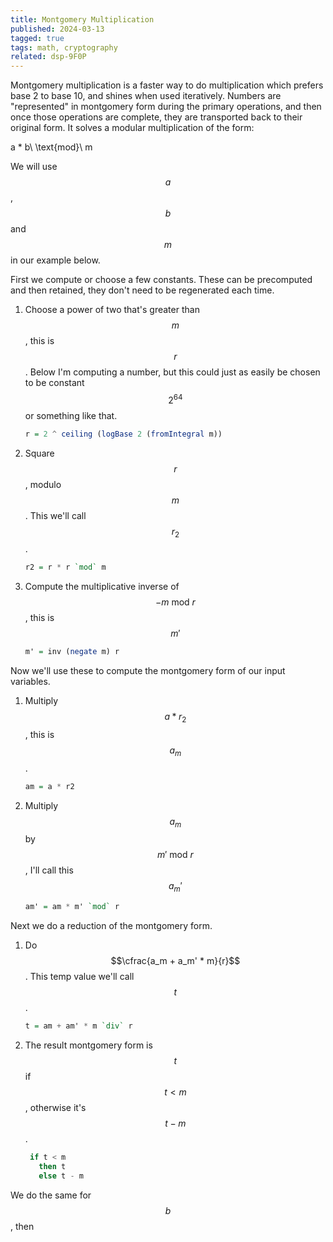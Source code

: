 ```yaml
---
title: Montgomery Multiplication
published: 2024-03-13
tagged: true
tags: math, cryptography
related: dsp-9F0P
---
```


Montgomery multiplication is a faster way to do multiplication which
prefers base 2 to base 10, and shines when used iteratively. Numbers
are "represented" in montgomery form during the primary operations,
and then once those operations are complete, they are transported back
to their original form. It solves a modular multiplication of the
form:

$$$$
a * b\ \text{mod}\ m
$$$$

We will use $$a$$, $$b$$ and $$m$$ in our example below.

First we compute or choose a few constants. These can be precomputed
and then retained, they don't need to be regenerated each time.

1. Choose a power of two that's greater than $$m$$, this is
   $$r$$. Below I'm computing a number, but this could just as easily
   be chosen to be constant $$2^{64}$$ or something like that.

	```haskell
	r = 2 ^ ceiling (logBase 2 (fromIntegral m))
	```

1. Square $$r$$, modulo $$m$$. This we'll call $$r_2$$.

	```haskell
	r2 = r * r `mod` m
	```

1. Compute the multiplicative inverse of $$-m\ \text{mod}\ r$$, this is
   $$m'$$
   
   ```haskell
   m' = inv (negate m) r
   ```

Now we'll use these to compute the montgomery form of our input
variables.

1. Multiply $$a * r_2$$, this is $$a_m$$.
   ```haskell
   am = a * r2
   ```

1. Multiply $$a_m$$ by $$m'\ \text{mod}\ r$$, I'll call this $$a_m'$$
   ```haskell
   am' = am * m' `mod` r
   ```

Next we do a reduction of the montgomery form.

1. Do $$\cfrac{a_m + a_m' * m}{r}$$. This temp value we'll call $$t$$.
   ```haskell
   t = am + am' * m `div` r
   ```

1. The result montgomery form is $$t$$ if $$t < m$$, otherwise it's $$t - m$$.
   ```haskell
    if t < m
      then t
      else t - m
   ```
   
We do the same for $$b$$, then 
